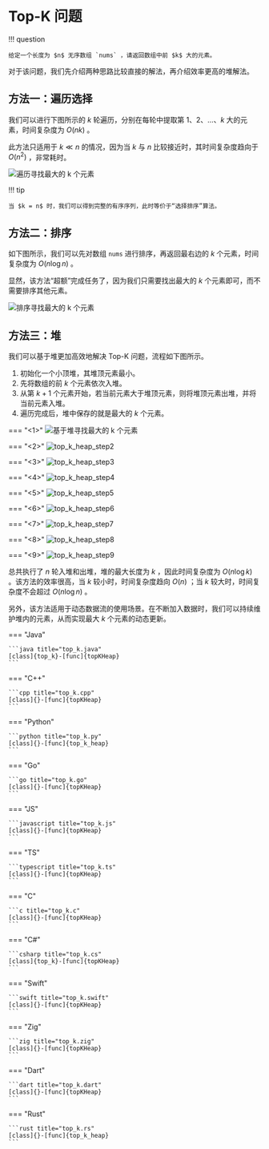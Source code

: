 # Top-K 问题

!!! question

    给定一个长度为 $n$ 无序数组 `nums` ，请返回数组中前 $k$ 大的元素。

对于该问题，我们先介绍两种思路比较直接的解法，再介绍效率更高的堆解法。

## 方法一：遍历选择

我们可以进行下图所示的 $k$ 轮遍历，分别在每轮中提取第 $1$、$2$、$\dots$、$k$ 大的元素，时间复杂度为 $O(nk)$ 。

此方法只适用于 $k \ll n$ 的情况，因为当 $k$ 与 $n$ 比较接近时，其时间复杂度趋向于 $O(n^2)$ ，非常耗时。

![遍历寻找最大的 k 个元素](top_k.assets/top_k_traversal.png)

!!! tip

    当 $k = n$ 时，我们可以得到完整的有序序列，此时等价于“选择排序”算法。

## 方法二：排序

如下图所示，我们可以先对数组 `nums` 进行排序，再返回最右边的 $k$ 个元素，时间复杂度为 $O(n \log n)$ 。

显然，该方法“超额”完成任务了，因为我们只需要找出最大的 $k$ 个元素即可，而不需要排序其他元素。

![排序寻找最大的 k 个元素](top_k.assets/top_k_sorting.png)

## 方法三：堆

我们可以基于堆更加高效地解决 Top-K 问题，流程如下图所示。

1. 初始化一个小顶堆，其堆顶元素最小。
2. 先将数组的前 $k$ 个元素依次入堆。
3. 从第 $k + 1$ 个元素开始，若当前元素大于堆顶元素，则将堆顶元素出堆，并将当前元素入堆。
4. 遍历完成后，堆中保存的就是最大的 $k$ 个元素。

=== "<1>"
    ![基于堆寻找最大的 k 个元素](top_k.assets/top_k_heap_step1.png)

=== "<2>"
    ![top_k_heap_step2](top_k.assets/top_k_heap_step2.png)

=== "<3>"
    ![top_k_heap_step3](top_k.assets/top_k_heap_step3.png)

=== "<4>"
    ![top_k_heap_step4](top_k.assets/top_k_heap_step4.png)

=== "<5>"
    ![top_k_heap_step5](top_k.assets/top_k_heap_step5.png)

=== "<6>"
    ![top_k_heap_step6](top_k.assets/top_k_heap_step6.png)

=== "<7>"
    ![top_k_heap_step7](top_k.assets/top_k_heap_step7.png)

=== "<8>"
    ![top_k_heap_step8](top_k.assets/top_k_heap_step8.png)

=== "<9>"
    ![top_k_heap_step9](top_k.assets/top_k_heap_step9.png)

总共执行了 $n$ 轮入堆和出堆，堆的最大长度为 $k$ ，因此时间复杂度为 $O(n \log k)$ 。该方法的效率很高，当 $k$ 较小时，时间复杂度趋向 $O(n)$ ；当 $k$ 较大时，时间复杂度不会超过 $O(n \log n)$ 。

另外，该方法适用于动态数据流的使用场景。在不断加入数据时，我们可以持续维护堆内的元素，从而实现最大 $k$ 个元素的动态更新。

=== "Java"

    ```java title="top_k.java"
    [class]{top_k}-[func]{topKHeap}
    ```

=== "C++"

    ```cpp title="top_k.cpp"
    [class]{}-[func]{topKHeap}
    ```

=== "Python"

    ```python title="top_k.py"
    [class]{}-[func]{top_k_heap}
    ```

=== "Go"

    ```go title="top_k.go"
    [class]{}-[func]{topKHeap}
    ```

=== "JS"

    ```javascript title="top_k.js"
    [class]{}-[func]{topKHeap}
    ```

=== "TS"

    ```typescript title="top_k.ts"
    [class]{}-[func]{topKHeap}
    ```

=== "C"

    ```c title="top_k.c"
    [class]{}-[func]{topKHeap}
    ```

=== "C#"

    ```csharp title="top_k.cs"
    [class]{top_k}-[func]{topKHeap}
    ```

=== "Swift"

    ```swift title="top_k.swift"
    [class]{}-[func]{topKHeap}
    ```

=== "Zig"

    ```zig title="top_k.zig"
    [class]{}-[func]{topKHeap}
    ```

=== "Dart"

    ```dart title="top_k.dart"
    [class]{}-[func]{topKHeap}
    ```

=== "Rust"

    ```rust title="top_k.rs"
    [class]{}-[func]{top_k_heap}
    ```
